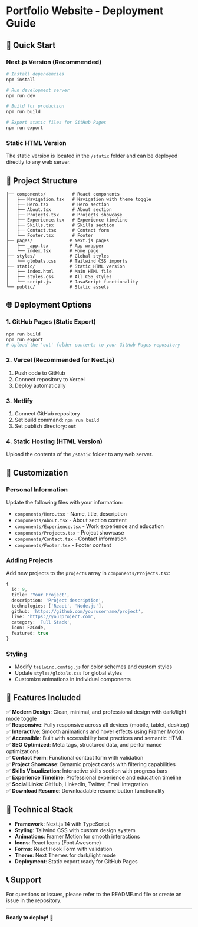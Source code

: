# Portfolio Website - Deployment Guide

## 🚀 Quick Start

### Next.js Version (Recommended)
```bash
# Install dependencies
npm install

# Run development server
npm run dev

# Build for production
npm run build

# Export static files for GitHub Pages
npm run export
```

### Static HTML Version
The static version is located in the `/static` folder and can be deployed directly to any web server.

## 📁 Project Structure

```
├── components/          # React components
│   ├── Navigation.tsx   # Navigation with theme toggle
│   ├── Hero.tsx         # Hero section
│   ├── About.tsx        # About section
│   ├── Projects.tsx     # Projects showcase
│   ├── Experience.tsx   # Experience timeline
│   ├── Skills.tsx       # Skills section
│   ├── Contact.tsx      # Contact form
│   └── Footer.tsx       # Footer
├── pages/              # Next.js pages
│   ├── _app.tsx        # App wrapper
│   └── index.tsx       # Home page
├── styles/             # Global styles
│   └── globals.css     # Tailwind CSS imports
├── static/             # Static HTML version
│   ├── index.html      # Main HTML file
│   ├── styles.css      # All CSS styles
│   └── script.js       # JavaScript functionality
└── public/             # Static assets
```

## 🌐 Deployment Options

### 1. GitHub Pages (Static Export)
```bash
npm run build
npm run export
# Upload the 'out' folder contents to your GitHub Pages repository
```

### 2. Vercel (Recommended for Next.js)
1. Push code to GitHub
2. Connect repository to Vercel
3. Deploy automatically

### 3. Netlify
1. Connect GitHub repository
2. Set build command: `npm run build`
3. Set publish directory: `out`

### 4. Static Hosting (HTML Version)
Upload the contents of the `/static` folder to any web server.

## 🎨 Customization

### Personal Information
Update the following files with your information:
- `components/Hero.tsx` - Name, title, description
- `components/About.tsx` - About section content
- `components/Experience.tsx` - Work experience and education
- `components/Projects.tsx` - Project showcase
- `components/Contact.tsx` - Contact information
- `components/Footer.tsx` - Footer content

### Adding Projects
Add new projects to the `projects` array in `components/Projects.tsx`:

```typescript
{
  id: 9,
  title: 'Your Project',
  description: 'Project description',
  technologies: ['React', 'Node.js'],
  github: 'https://github.com/yourusername/project',
  live: 'https://yourproject.com',
  category: 'Full Stack',
  icon: FaCode,
  featured: true
}
```

### Styling
- Modify `tailwind.config.js` for color schemes and custom styles
- Update `styles/globals.css` for global styles
- Customize animations in individual components

## 📱 Features Included

✅ **Modern Design**: Clean, minimal, and professional design with dark/light mode toggle  
✅ **Responsive**: Fully responsive across all devices (mobile, tablet, desktop)  
✅ **Interactive**: Smooth animations and hover effects using Framer Motion  
✅ **Accessible**: Built with accessibility best practices and semantic HTML  
✅ **SEO Optimized**: Meta tags, structured data, and performance optimizations  
✅ **Contact Form**: Functional contact form with validation  
✅ **Project Showcase**: Dynamic project cards with filtering capabilities  
✅ **Skills Visualization**: Interactive skills section with progress bars  
✅ **Experience Timeline**: Professional experience and education timeline  
✅ **Social Links**: GitHub, LinkedIn, Twitter, Email integration  
✅ **Download Resume**: Downloadable resume button functionality  

## 🔧 Technical Stack

- **Framework**: Next.js 14 with TypeScript
- **Styling**: Tailwind CSS with custom design system
- **Animations**: Framer Motion for smooth interactions
- **Icons**: React Icons (Font Awesome)
- **Forms**: React Hook Form with validation
- **Theme**: Next Themes for dark/light mode
- **Deployment**: Static export ready for GitHub Pages

## 📞 Support

For questions or issues, please refer to the README.md file or create an issue in the repository.

---

**Ready to deploy!** 🎉
